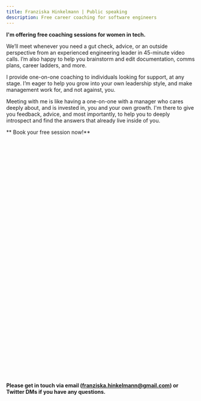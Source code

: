 ```yaml
---
title: Franziska Hinkelmann | Public speaking
description: Free career coaching for software engineers
---
```

**I'm offering free coaching sessions for women in tech.**

We’ll meet whenever you need a gut check, advice, or an outside perspective from an experienced engineering leader in 45-minute video calls. I’m also happy to help you brainstorm and edit documentation, comms plans, career ladders, and more.

I provide one-on-one coaching to individuals looking for support, at any stage. I’m eager to help you grow into your own leadership style, and make management work for, and not against, you.

Meeting with me is like having a one-on-one with a manager who cares deeply about, and is invested in, you and your own growth. I'm there to give you feedback, advice, and most importantly, to help you to deeply introspect and find the answers that already live inside of you.

** Book your free session now!**
<!-- Calendly inline widget begin -->
<div class="calendly-inline-widget" data-url="https://calendly.com/fhinkel" style="min-width:320px;height:630px;"></div>
<script type="text/javascript" src="https://assets.calendly.com/assets/external/widget.js" async></script>
<!-- Calendly inline widget end -->

**Please get in touch via email (franziska.hinkelmann@gmail.com) or Twitter DMs if you have any questions.**
